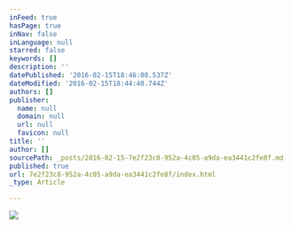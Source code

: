 ```yaml
---
inFeed: true
hasPage: true
inNav: false
inLanguage: null
starred: false
keywords: []
description: ''
datePublished: '2016-02-15T18:46:08.537Z'
dateModified: '2016-02-15T18:44:48.744Z'
authors: []
publisher:
  name: null
  domain: null
  url: null
  favicon: null
title: ''
author: []
sourcePath: _posts/2016-02-15-7e2f23c8-952a-4c05-a9da-ea3441c2fe8f.md
published: true
url: 7e2f23c8-952a-4c05-a9da-ea3441c2fe8f/index.html
_type: Article

---
```

![](https://the-grid-user-content.s3-us-west-2.amazonaws.com/f80c6540-17f0-4ad1-a32e-db8805fbac30.png)